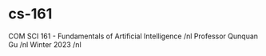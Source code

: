 # cs-161
COM SCI 161 - Fundamentals of Artificial Intelligence /nl
Professor Qunquan Gu /nl
Winter 2023 /nl
